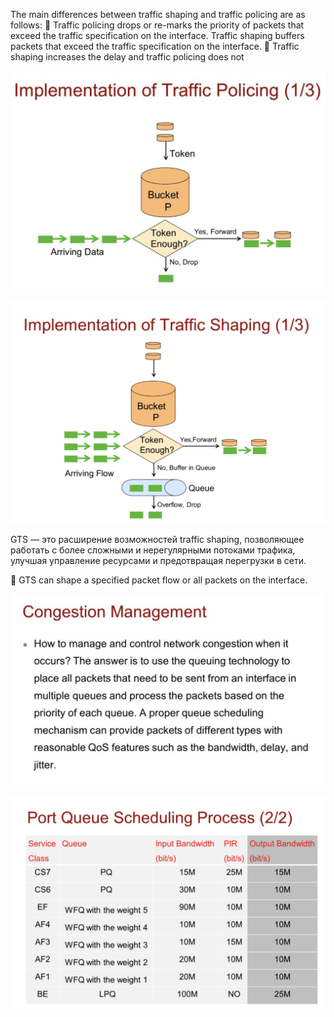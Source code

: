 The main differences between traffic shaping and traffic policing are as follows:
 Traffic policing drops or re-marks the priority of packets that exceed the traffic
specification on the interface. Traffic shaping buffers packets that exceed the
traffic specification on the interface.
 Traffic shaping increases the delay and traffic policing does not

![alt text](policing.png)

![alt text](shaping.png)


GTS — это расширение возможностей traffic shaping, позволяющее работать с более сложными и нерегулярными потоками трафика, улучшая управление ресурсами и предотвращая перегрузки в сети.

 GTS can shape a specified packet flow or all packets on the interface. 



![alt text](congestionmanagement.png)



![alt text](portque.png)